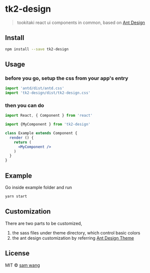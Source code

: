 # tk2-design

> tookitaki react ui components in common, based on [Ant Design](https://ant.design)

## Install

```bash
npm install --save tk2-design
```

## Usage

### before you go, setup the css from your app's entry

```js
import 'antd/dist/antd.css'
import 'tk2-design/dist/tk2-design.css'
```

### then you can do

```jsx
import React, { Component } from 'react'

import {MyComponent } from 'tk2-design'

class Example extends Component {
  render () {
    return (
      <MyComponent />
    )
  }
}
```

## Example

Go inside example folder and run

```bash
yarn start
```

## Customization

There are two parts to be customized,
1. the sass files under theme directory, which control basic colors
2. the ant design customization by referring [Ant Design Theme](https://ant.design/docs/react/customize-theme)

## License

MIT © [sam wang](https://github.com/shuson)
